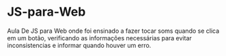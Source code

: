 # JS-para-Web

Aula De JS para Web onde foi ensinado a fazer tocar soms quando se clica em um botão, verificando as informações necessárias para evitar inconsistencias e informar quando houver um erro.
